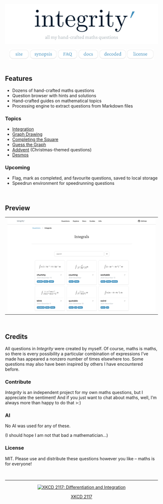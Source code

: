 ![integrity’](assets/integrity-banner.png)

<div align="center">

<a title="site" href="https://sup2point0.github.io/integrity">
  <img height="36px" alt="site" src="assets/links/site.png"></a>
<a title="synopsis" href="synopsis.md">
  <img height="36px" alt="synopsis" src="assets/links/synopsis.png"></a>
<a title="FAQ" href="faq.md">
  <img height="36px" alt="faq" src="assets/links/faq.png"></a>
<a title="docs" href="docs/">
  <img height="36px" alt="docs" src="assets/links/docs.png"></a>
<a title="decoded" href="edu.md">
  <img height="36px" alt="decoded" src="assets/links/decoded.png"></a>
<a title="license" href="https://sup2point0.github.io/integrity/info/license">
  <img height="36px" alt="license" src="assets/links/license.png"></a>

</div>


<br>


## Features

- Dozens of hand-crafted maths questions
- Question browser with hints and solutions
- Hand-crafted guides on mathematical topics
- Processing engine to extract questions from Markdown files

### Topics
- [Integration](https://sup2point0.github.io/integrity/questions/integrals)
- [Graph Drawing](https://sup2point0.github.io/integrity/questions/graph-drawing)
- [Completing the Square](https://sup2point0.github.io/integrity/questions/complete-square)
- [Guess the Graph](https://sup2point0.github.io/integrity/questions/guess-graph)
- [Addvent](https://sup2point0.github.io/questions/addvent) (Christmas-themed questions)
- [Desmos](https://www.desmos.com/)

### Upcoming
- Flag, mark as completed, and favourite questions, saved to local storage
- Speedrun environment for speedrunning questions


<br>


## Preview

<table>
  <tr><td>
    <img alt="Integral questions" src="assets/previews/integrity-preview.png">
  </td></tr>
</table>


<br>


## Credits

All questions in *Integrity* were created by myself. Of course, maths is maths, so there is every possibility a particular combination of expressions I’ve made has appeared a nonzero number of times elsewhere too. Some questions may also have been inspired by others I have encountered before.

### Contribute
*Integrity* is an independent project for my own maths questions, but I appreciate the sentiment! And if you just want to chat about maths, well, I’m always more than happy to do that >:)

### AI
No AI was used for any of these.

(I should hope I am not that bad a mathematician...)

### License
MIT. Please use and distribute these questions however you like – maths is for everyone!


<br>


---


<div align="center">

[![XKCD 2117: Differentiation and Integration](https://imgs.xkcd.com/comics/differentiation_and_integration.png)](https://xkcd.com/2117)

[XKCD 2117](https://xkcd.com/2117)

</div>


<br>
